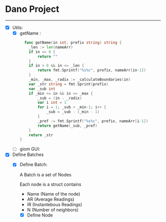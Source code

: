# Dano Project 
----------
- [x] Utils: 
  - [x] getName :
    ```go
      func getName(in int, prefix string) string {
    	_len := len(nameArr)
    	if in <= 0 {
    		return ""
    	}
    	if in > 0 && in <= _len {
    		return fmt.Sprintf("%s%c", prefix, nameArr[in-1])
    	}
    	_min, _max, _radix := _calculateBoundaries(in)
    	var _str string = fmt.Sprint(prefix)
    	var _sub int
    	if _min <= in && in <= _max {
    		_sub = (in - _radix)
    		var i int = 1
    		for i = 1; _sub > _min-1; i++ {
    			_sub = _sub - (_min - 1)
    		}
    		_pref := fmt.Sprintf("%s%c", prefix, nameArr[i-1])
    		return getName(_sub, _pref)
    	}
    	return _str
    }
    ```
  - [ ] giom GUI:

- [x] Define Batches 
  - [x] Define Batch:

    A Batch is a set of Nodes 

    Each node is a struct contains 
    - Name (Name of the node)
    - AR (Average Readings)
    - IR (Instantebous Readings)
    - N (Number of neighbors)
    
    - [x] Define Node